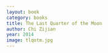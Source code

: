 ```yaml
---
layout: book
category: books
title: The Last Quarter of the Moon
author: Chi Zijian
year: 2014
image: tlqotm.jpg
---
```

